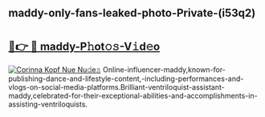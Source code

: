 ## maddy-only-fans​-leaked-photo​-Private-(i53q2)


# <h2><a href="https://mediaupload.pro?title=maddy&ref=git">🔗👉 🔴 maddy-P𝚑ot𝚘𝚜-V𝚒d𝚎o</a></h2>

[![Corinna Kopf Nue Nu𝚍e𝚜](https://i.imgur.com/0qMVB7G.gif)](https://mediaupload.pro?title=maddy&ref=git)
Online-influencer-maddy,known-for-publishing-dance-and-lifestyle-content,-including-performances-and-vlogs-on-social-media-platforms.Brilliant-ventriloquist-assistant-maddy,celebrated-for-their-exceptional-abilities-and-accomplishments-in-assisting-ventriloquists.  